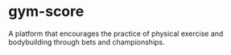 # gym-score
A platform that encourages the practice of physical exercise and bodybuilding through bets and championships.
